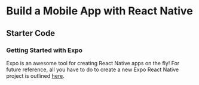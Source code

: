 # Build a Mobile App with React Native
## Starter Code

### Getting Started with Expo

Expo is an awesome tool for creating React Native apps on the fly! For future reference, all you have to do to create a new Expo React Native project is outlined [here](https://expo.io/learn).